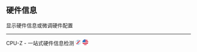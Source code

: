 ## 硬件信息

显示硬件信息或微调硬件配置

---

CPU-Z - 一站式硬件信息检测 ![](../assets/free.png) ![](../assets/united-states.png)
